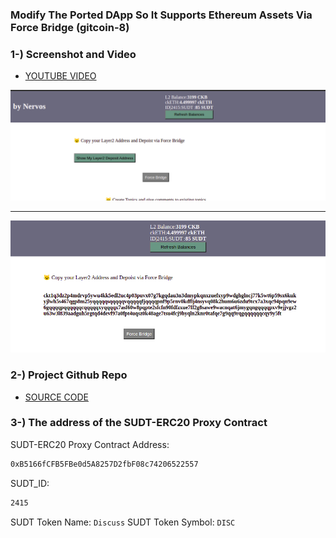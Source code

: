 ### Modify The Ported DApp So It Supports Ethereum Assets Via Force Bridge (gitcoin-8)

### 1-) Screenshot and Video

- <a href="https://youtu.be/sP_UIFrzR7o" > YOUTUBE VIDEO </a>

<img src="https://github.com/wizardlog/gitcoin-nervos-hackacton/blob/master/gitcoin-8/ss1.png" />
<hr/>
<img src="https://github.com/wizardlog/gitcoin-nervos-hackacton/blob/master/gitcoin-8/ss2.png" />

### 2-) Project Github Repo

- <a href="https://github.com/wizardlog/nervos-force-bridge" > SOURCE CODE </a>

### 3-) The address of the SUDT-ERC20 Proxy Contract 

SUDT-ERC20 Proxy Contract Address:

```bash
0xB5166fCFB5FBe0d5A8257D2fbF08c74206522557
```

SUDT_ID:

```bash
2415
```

SUDT Token Name: ```Discuss```
SUDT Token Symbol: ```DISC```
